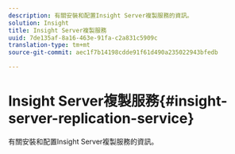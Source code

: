 ```yaml
---
description: 有關安裝和配置Insight Server複製服務的資訊。
solution: Insight
title: Insight Server複製服務
uuid: 7de135af-8a16-463e-91fa-c2a831c5909c
translation-type: tm+mt
source-git-commit: aec1f7b14198cdde91f61d490a235022943bfedb

---
```



# Insight Server複製服務{#insight-server-replication-service}

有關安裝和配置Insight Server複製服務的資訊。

